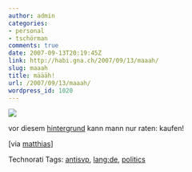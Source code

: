 ```yaml
---
author: admin
categories:
- personal
- tschörman
comments: true
date: 2007-09-13T20:19:45Z
link: http://habi.gna.ch/2007/09/13/maaah/
slug: maaah
title: määäh!
url: /2007/09/13/maaah/
wordpress_id: 1020
---
```


[![](http://www.schaf.whoever.ch/img/schaf_banner.gif)](http://www.schaf.whoever.ch)

vor diesem [hintergrund](http://www.schaf.whoever.ch/initiative.html) kann mann nur raten: kaufen!

[via [matthias](http://gutfeldt.ch/matthias/blog/singleblog.php?entry=1189561271)]



Technorati Tags: [antisvp](http://www.technorati.com/tag/antisvp), [lang:de](http://www.technorati.com/tag/lang:de), [politics](http://www.technorati.com/tag/politics)
